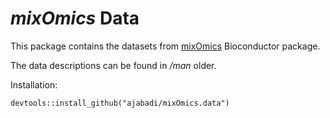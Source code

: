 # _mixOmics_ Data

This package contains the datasets from [mixOmics](https://www.bioconductor.org/packages/release/bioc/html/mixOmics.html) Bioconductor package.

The data descriptions can be found in _/man_ older.

Installation:

```
devtools::install_github("ajabadi/mixOmics.data")
```
